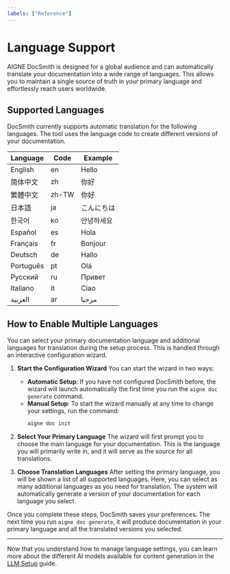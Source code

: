 ```yaml
---
labels: ["Reference"]
---
```


# Language Support

AIGNE DocSmith is designed for a global audience and can automatically translate your documentation into a wide range of languages. This allows you to maintain a single source of truth in your primary language and effortlessly reach users worldwide.

## Supported Languages

DocSmith currently supports automatic translation for the following languages. The tool uses the language code to create different versions of your documentation.

| Language | Code | Example |
|---|---|---|
| English | en | Hello |
| 简体中文 | zh | 你好 |
| 繁體中文 | zh-TW | 你好 |
| 日本語 | ja | こんにちは |
| 한국어 | ko | 안녕하세요 |
| Español | es | Hola |
| Français | fr | Bonjour |
| Deutsch | de | Hallo |
| Português | pt | Olá |
| Русский | ru | Привет |
| Italiano | it | Ciao |
| العربية | ar | مرحبا |

## How to Enable Multiple Languages

You can select your primary documentation language and additional languages for translation during the setup process. This is handled through an interactive configuration wizard.

1.  **Start the Configuration Wizard**
    You can start the wizard in two ways:
    *   **Automatic Setup**: If you have not configured DocSmith before, the wizard will launch automatically the first time you run the `aigne doc generate` command.
    *   **Manual Setup**: To start the wizard manually at any time to change your settings, run the command:
        ```bash
        aigne doc init
        ```

2.  **Select Your Primary Language**
    The wizard will first prompt you to choose the main language for your documentation. This is the language you will primarily write in, and it will serve as the source for all translations.

3.  **Choose Translation Languages**
    After setting the primary language, you will be shown a list of all supported languages. Here, you can select as many additional languages as you need for translation. The system will automatically generate a version of your documentation for each language you select.

Once you complete these steps, DocSmith saves your preferences. The next time you run `aigne doc generate`, it will produce documentation in your primary language and all the translated versions you selected.

---

Now that you understand how to manage language settings, you can learn more about the different AI models available for content generation in the [LLM Setup](./configuration-llm-setup.md) guide.
